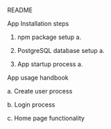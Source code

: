 README 

App Installation steps

1. npm package setup
  a.

3. PostgreSQL database setup
  a.

4. App startup process
  a.


App usage handbook

a. Create user process


b. Login process


c. Home page functionality 
